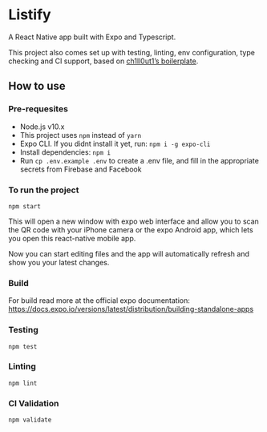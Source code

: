 # Listify

A React Native app built with Expo and Typescript.

This project also comes set up with testing, linting, env configuration, type checking and CI support, based on [ch1ll0ut1’s boilerplate](https://github.com/ch1ll0ut1/react-native-expo-typescript-boilerplate).

## How to use

### Pre-requesites

- Node.js v10.x
- This project uses `npm` instead of `yarn`
- Expo CLI. If you didnt install it yet, run: `npm i -g expo-cli`
- Install dependencies: `npm i`
- Run `cp .env.example .env` to create a .env file, and fill in the appropriate secrets from Firebase and Facebook

### To run the project

`npm start`

This will open a new window with expo web interface and allow you to scan the QR code with your iPhone camera or the expo Android app, which lets you open this react-native mobile app.

Now you can start editing files and the app will automatically refresh and show you your latest changes.

### Build

For build read more at the official expo documentation: https://docs.expo.io/versions/latest/distribution/building-standalone-apps

### Testing

`npm test`

### Linting

`npm lint`

### CI Validation

`npm validate`

